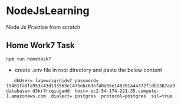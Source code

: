 # NodeJsLearning
Node Js Practice from scratch

## Home Work7 Task

`npm run hometask7`

* create .env file in root directory and paste the below content 

`   dbUser= lxgwwciqrnjdvf
password= 15401fa9fa953c43d133563e1475ebc63ef40a65e148301a44372f1db1387aa9 
database= d3kr7rcqiugadd 
host= ec2-54-174-221-35.compute-1.amazonaws.com 
dialect= postgres 
protocol=postgres 
ssl=true`
